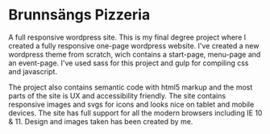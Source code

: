 # Brunnsängs Pizzeria
A full responsive wordpress site. 
This is my final degree project where I created a fully responsive one-page wordpress website. 
I've created a new wordpress theme from scratch, wich contains a start-page, menu-page and an event-page.
I've used sass for this project and gulp for compiling css and javascript. 

The project also contains semantic code with html5 markup and the most parts of the site is UX and accessibility friendly.
The site contains responsive images and svgs for icons and looks nice on tablet and mobile devices. The site has full support
for all the modern browsers including IE 10 & 11. Design and images taken has been created by me. 
